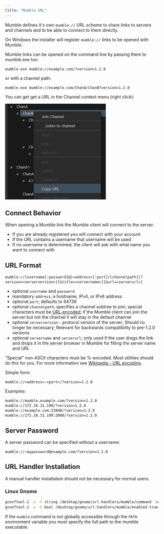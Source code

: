 ```yaml
---
title: "Mumble URL"
---
```

Mumble defines it's own `mumble://` URL scheme to share links to servers and channels and to be able to connect to them directly.

On Windows the installer will register `mumble://` links to be opened with Mumble.

Mumble links can be opened on the command line by passing them to mumble.exe too:

```
mumble.exe mumble://example.com/?version=1.2.0
```

or with a channel path:

```
mumble.exe mumble://example.com/ChanA/ChanB?version=1.2.0
```

You can get get a URL in the Channel context menu (right click):

![Screenshot of Mumble channel context menu Copy URL item](screenshot-chan-copy-url.jpg)

## Connect Behavior

When opening a Mumble link the Mumble client will connect to the server.

* If you are already registered you will connect with your account
* If the URL contains a username that username will be used
* If no username is determined, the client will ask with what name you want to connect with

## URL Format

```
mumble://[username[:password]@]<address>[:port]/[channelpath][?version=<serverversion>][&title=<servername>][&url=<serverurl>]
```

* optional `username` and `password`
* mandatory `address`; a hostname, IPv4, or IPv6 address
* optional `port`; defaults to 64738
* optional `channelpath`; specifies a channel subtree to join; special characters must be [URL-encoded](https://en.wikipedia.org/wiki/URL_encoding); if the Mumble client can join the server but not the channel it will stay in the default channel
* optional `serverversion` - protocol version of the server; Should no longer be necessary; Relevant for backwards compatibility to pre-1.2.0 versions
* optional `servername` and `serverurl`; only used if the user drags the link and drops it in the server browser in Mumble for filling the server name and URL

"Special" non-ASCII characters must be %-encoded. Most utilities should do this for you. For more information see [Wikipedia - URL encoding](https://en.wikipedia.org/wiki/URL_encoding).

Simple form:

```
mumble://<address>:<port>/?version=1.2.0
```

Examples:

```
mumble://mumble.example.com/?version=1.2.0
mumble://172.16.31.199/?version=1.2.0
mumble://example.com:23840/?version=1.2.0
mumble://172.16.31.199:2000/?version=1.2.0
```

## Server Password

A server password can be specified without a username:

```
mumble://:mypassword@example.com/?version=1.2.0
```

## URL Handler Installation

A manual handler installation should not be necessary for normal users.

### Linux Gnome

```bash
gconftool-2 -s -t string /desktop/gnome/url-handlers/mumble/command 'mumble "%s"'
gconftool-2 -s -t bool /desktop/gnome/url-handlers/mumble/enabled true
```

If the `mumble` command is not globally accessible through the `PATH` environment variable you must specify the full path to the mumble executable.

